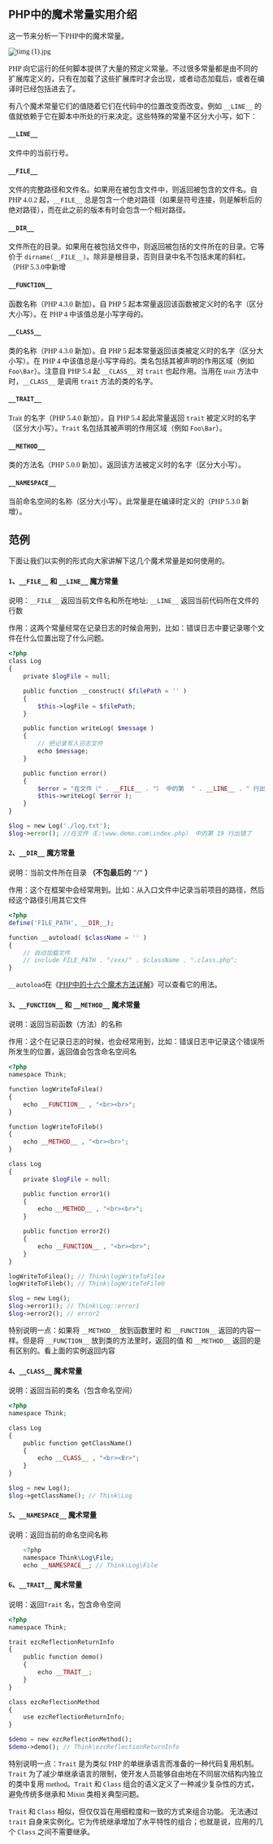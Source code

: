 ## PHP中的魔术常量实用介绍
<font face=微软雅黑>

这一节来分析一下PHP中的魔术常量。

![timg (1).jpg][0]

PHP 向它运行的任何脚本提供了大量的预定义常量。不过很多常量都是由不同的扩展库定义的，只有在加载了这些扩展库时才会出现，或者动态加载后，或者在编译时已经包括进去了。

有八个魔术常量它们的值随着它们在代码中的位置改变而改变。例如 `__LINE__` 的值就依赖于它在脚本中所处的行来决定。这些特殊的常量不区分大小写，如下：

#### `__LINE__` 
文件中的当前行号。

#### `__FILE__` 
文件的完整路径和文件名。如果用在被包含文件中，则返回被包含的文件名。自 PHP 4.0.2 起，`__FILE__` 总是包含一个绝对路径（如果是符号连接，则是解析后的绝对路径），而在此之前的版本有时会包含一个相对路径。

#### `__DIR__` 
文件所在的目录。如果用在被包括文件中，则返回被包括的文件所在的目录。它等价于 `dirname(__FILE__)`。除非是根目录，否则目录中名不包括末尾的斜杠。（PHP 5.3.0中新增

#### `__FUNCTION__` 
函数名称（PHP 4.3.0 新加）。自 PHP 5 起本常量返回该函数被定义时的名字（区分大小写）。在 PHP 4 中该值总是小写字母的。

#### `__CLASS__` 
类的名称（PHP 4.3.0 新加）。自 PHP 5 起本常量返回该类被定义时的名字（区分大小写）。在 PHP 4 中该值总是小写字母的。类名包括其被声明的作用区域（例如 `Foo\Bar`）。注意自 PHP 5.4 起 `__CLASS__` 对 `trait` 也起作用。当用在 trait 方法中时，`__CLASS__` 是调用 `trait` 方法的类的名字。

#### `__TRAIT__` 
Trait 的名字（PHP 5.4.0 新加）。自 PHP 5.4 起此常量返回 `trait` 被定义时的名字（区分大小写）。`Trait` 名包括其被声明的作用区域（例如 `Foo\Bar`）。

#### `__METHOD__` 
类的方法名（PHP 5.0.0 新加）。返回该方法被定义时的名字（区分大小写）。

#### `__NAMESPACE__` 
当前命名空间的名称（区分大小写）。此常量是在编译时定义的（PHP 5.3.0 新增）。

## 范例

下面让我们以实例的形式向大家讲解下这几个魔术常量是如何使用的。

#### 1、`__FILE__` 和 `__LINE__` 魔方常量

说明：`__FILE__` 返回当前文件名和所在地址; `__LINE__` 返回当前代码所在文件的行数

作用：这两个常量经常在记录日志的时候会用到，比如：错误日志中要记录哪个文件在什么位置出现了什么问题。

```php
<?php
class Log
{
    private $logFile = null;

    public function __construct( $filePath = '' )
    {
        $this->logFile = $filePath;
    }

    public function writeLog( $message )
    {
        // 把记录写入日志文件
        echo $message;
    }

    public function error()
    {
        $error = "在文件（" . __FILE__ . "） 中的第  " . __LINE__ . " 行出错了";
        $this->writeLog( $error );
    }
}

$log = new Log('./log.txt');
$log->error(); //在文件（E:\www.demo.com\index.php） 中的第 19 行出错了
```

#### 2、`__DIR__` 魔方常量

说明：当前文件所在目录 **（不包最后的 "/" ）**

作用：这个在框架中会经常用到。比如：从入口文件中记录当前项目的路径，然后经这个路径引用其它文件

```php
<?php
define('FILE_PATH', __DIR__);

function __autoload( $className = '' )
{
    // 自动加载文件
    // include FILE_PATH . "/xxx/" . $className . ".class.php";
}
```

`__autoload`在《[PHP中的十六个魔术方法详解][1]》可以查看它的用法。

#### 3、`__FUNCTION__` 和 `__METHOD__` 魔术常量

说明：返回当前函数（方法）的名称

作用：这个在记录日志的时候，也会经常用到，比如：错误日志中记录这个错误所所发生的位置，返回值会包含命名空间名

```php
<?php
namespace Think;

function logWriteToFilea()
{
    echo __FUNCTION__ , "<br><br>";
}

function logWriteToFileb()
{
    echo __METHOD__ , "<br><br>";
}

class Log
{
    private $logFile = null;

    public function error1()
    {
        echo __METHOD__ , "<br><br>";
    }

    public function error2()
    {
        echo __FUNCTION__ , "<br><br>";
    }
}

logWriteToFilea(); // Think\logWriteToFilea
logWriteToFileb(); // Think\logWriteToFileb

$log = new Log();
$log->error1(); // Think\Log::error1
$log->error2(); // error2
```

特别说明一点：如果将 `__METHOD__` 放到函数里时 和 `__FUNCTION__` 返回的内容一样。但是将 `__FUNCTION__` 放到类的方法里时，返回的值 和 `__METHOD__` 返回的是有区别的。看上面的实例返回内容

#### 4、`__CLASS__` 魔术常量

说明：返回当前的类名（包含命名空间）

```php
<?php
namespace Think;

class Log
{
    public function getClassName()
    {
        echo __CLASS__ , "<br><Br>";
    }
}

$log = new Log();
$log->getClassName(); // Think\Log
```

#### 5、`__NAMESPACE__` 魔术常量

说明：返回当前的命名空间名称

```php
    <?php
    namespace Think\Log\File;
    echo __NAMESPACE__; // Think\Log\File
```

#### 6、`__TRAIT__` 魔术常量

说明：返回`Trait` 名，包含命令空间

```php
<?php
namespace Think;

trait ezcReflectionReturnInfo 
{
    public function demo()
    {
        echo __TRAIT__;
    }
}

class ezcReflectionMethod
{
    use ezcReflectionReturnInfo;
}

$demo = new ezcReflectionMethod();
$demo->demo(); // Think\ezcReflectionReturnInfo
```

特别说明一点：`Trait` 是为类似 PHP 的单继承语言而准备的一种代码复用机制。`Trait` 为了减少单继承语言的限制，使开发人员能够自由地在不同层次结构内独立的类中复用 method。`Trait` 和 `Class` 组合的语义定义了一种减少复杂性的方式，避免传统多继承和 Mixin 类相关典型问题。

`Trait` 和 `Class` 相似，但仅仅旨在用细粒度和一致的方式来组合功能。 无法通过 `trait` 自身来实例化。它为传统继承增加了水平特性的组合；也就是说，应用的几个 `Class` 之间不需要继承。

</font>

[0]: ./img/1482114441227665.jpg
[1]: http://www.yduba.com/Index/shows/arid/52.html